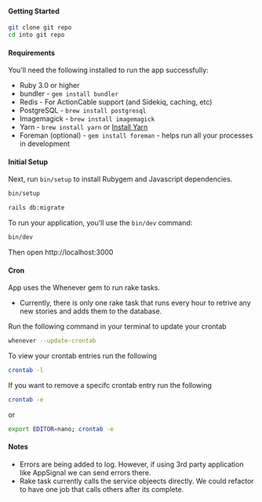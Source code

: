 #### Getting Started

```bash
git clone git repo
cd into git repo
```

#### Requirements

You'll need the following installed to run the app successfully:

* Ruby 3.0 or higher
* bundler - `gem install bundler`
* Redis - For ActionCable support (and Sidekiq, caching, etc)
* PostgreSQL - `brew install postgresql`
* Imagemagick - `brew install imagemagick`
* Yarn - `brew install yarn` or [Install Yarn](https://yarnpkg.com/en/docs/install)
* Foreman (optional) - `gem install foreman` - helps run all your
  processes in development

#### Initial Setup

Next, run `bin/setup` to install Rubygem and Javascript dependencies.

```bash
bin/setup
```

```bash
rails db:migrate
```

To run your application, you'll use the `bin/dev` command:

```bash
bin/dev
```

Then open http://localhost:3000


#### Cron

App uses the Whenever gem to run rake tasks.
 
* Currently, there is only one rake task that runs every hour to retrive any new stories and adds them to the database.


Run the following command in your terminal to update your crontab 

```bash
whenever --update-crontab
```

To view your crontab entries run the following

```bash
crontab -l
```

If you want to remove a specifc crontab entry run the following

```bash
crontab -e
```

or 

```bash
export EDITOR=nano; crontab -e
```

#### Notes

* Errors are being added to log. However, if using 3rd party application like AppSignal we can send errors there.
* Rake task currently calls the service objeects directly.  We could refactor to have one job that calls others after its complete.